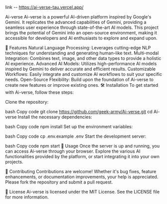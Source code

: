 
link -- https://ai-verse-tau.vercel.app/

Ai-verse
Ai-verse is a powerful AI-driven platform inspired by Google's Gemini. It replicates the advanced capabilities of Gemini, providing a seamless user experience through state-of-the-art AI models. This project brings the potential of Gemini into an open-source environment, making it accessible for developers and AI enthusiasts to explore and expand upon.

🚀 Features
Natural Language Processing: Leverages cutting-edge NLP techniques for understanding and generating human-like text.
Multi-modal Integration: Combines text, image, and other data types to provide a holistic AI experience.
Advanced AI Models: Utilizes high-performance AI models inspired by Gemini to deliver accurate and efficient results.
Customizable Workflows: Easily integrate and customize AI workflows to suit your specific needs.
Open-Source Flexibility: Build upon the foundation of Ai-verse to create new features or improve existing ones.
🛠️ Installation
To get started with Ai-verse, follow these steps:

Clone the repository:

bash
Copy code
git clone https://github.com/geek-army/Ai-verse.git
cd Ai-verse
Install the necessary dependencies:

bash
Copy code
npm install
Set up the environment variables:

bash
Copy code
cp .env.example .env
Start the development server:

bash
Copy code
npm start
🧩 Usage
Once the server is up and running, you can access Ai-verse through your browser. Explore the various AI functionalities provided by the platform, or start integrating it into your own projects.

🤝 Contributing
Contributions are welcome! Whether it's bug fixes, feature enhancements, or documentation improvements, your help is appreciated. Please fork the repository and submit a pull request.

📄 License
Ai-verse is licensed under the MIT License. See the LICENSE file for more information.
